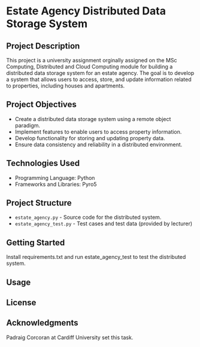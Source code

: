 # Estate Agency Distributed Data Storage System

## Project Description

This project is a university assignment orginally assigned on the MSc Computing, Distributed and Cloud Computing module for building a distributed data storage system for an estate agency. The goal is to develop a system that allows users to access, store, and update information related to properties, including houses and apartments.

## Project Objectives

- Create a distributed data storage system using a remote object paradigm.
- Implement features to enable users to access property information.
- Develop functionality for storing and updating property data.
- Ensure data consistency and reliability in a distributed environment.

## Technologies Used

- Programming Language: Python
- Frameworks and Libraries: Pyro5

## Project Structure

- `estate_agency.py` - Source code for the distributed system.
- `estate_agency_test.py` - Test cases and test data (provided by lecturer)

## Getting Started

Install requirements.txt and run estate_agency_test to test the distributed system.

## Usage



## License



## Acknowledgments

Padraig Corcoran at Cardiff University set this task.
